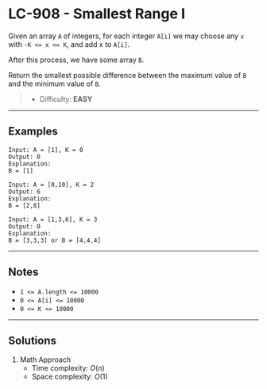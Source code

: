 # LC-908 - Smallest Range I

Given an array `A` of integers, for each integer `A[i]` we may choose any `x` with `-K <= x <= K`, and add x to `A[i]`.

After this process, we have some array `B`.

Return the smallest possible difference between the maximum value of `B` and the minimum value of `B`.

> * Difficulty: **EASY**

---
## Examples

```
Input: A = [1], K = 0
Output: 0
Explanation:
B = [1]
```

```
Input: A = [0,10], K = 2
Output: 6
Explanation:
B = [2,8]
```

```
Input: A = [1,3,6], K = 3
Output: 0
Explanation:
B = [3,3,3] or B = [4,4,4]
```

---
## Notes

* `1 <= A.length <= 10000`
* `0 <= A[i] <= 10000`
* `0 <= K <= 10000`

---
## Solutions

1. Math Approach
    * Time complexity: $O(n)$
    * Space complexity: $O(1)$